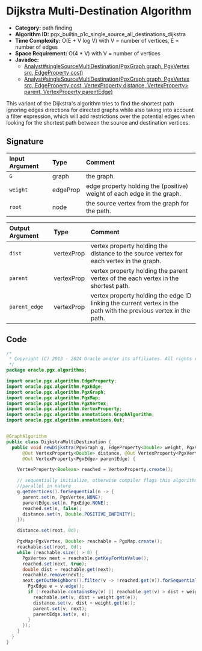# Dijkstra Multi-Destination Algorithm

- **Category:** path finding
- **Algorithm ID:** pgx_builtin_p1c_single_source_all_destinations_dijkstra
- **Time Complexity:** O(E + V log V) with V = number of vertices, E = number of edges
- **Space Requirement:** O(4 * V) with V = number of vertices
- **Javadoc:**
  - [Analyst#singleSourceMultiDestination(PgxGraph graph, PgxVertex src, EdgeProperty cost)](https://docs.oracle.com/en/database/oracle/property-graph/24.4/spgjv/oracle/pgx/api/Analyst.html#shortestPathMultiDestinationDijkstra_oracle_pgx_api_PgxGraph_oracle_pgx_api_PgxVertex_oracle_pgx_api_EdgeProperty_)
  - [Analyst#singleSourceMultiDestination(PgxGraph graph, PgxVertex src, EdgeProperty cost, VertexProperty distance, VertexProperty> parent, VertexProperty parentEdge)](https://docs.oracle.com/en/database/oracle/property-graph/24.4/spgjv/oracle/pgx/api/Analyst.html#shortestPathMultiDestinationDijkstra_oracle_pgx_api_PgxGraph_oracle_pgx_api_PgxVertex_oracle_pgx_api_EdgeProperty_oracle_pgx_api_VertexProperty_oracle_pgx_api_VertexProperty_oracle_pgx_api_VertexProperty_)

This variant of the Dijkstra's algorithm tries to find the shortest path ignoring edges directions for directed graphs while also taking into account a filter expression, which will add restrictions over the potential edges when looking for the shortest path between the source and destination vertices.

## Signature

| Input Argument | Type | Comment |
| :--- | :--- | :--- |
| `G` | graph | the graph. |
| `weight` | edgeProp<double> | edge property holding the (positive) weight of each edge in the graph. |
| `root` | node | the source vertex from the graph for the path. |

| Output Argument | Type | Comment |
| :--- | :--- | :--- |
| `dist` | vertexProp<node> | vertex property holding the distance to the source vertex for each vertex in the graph. |
| `parent` | vertexProp<node> | vertex property holding the parent vertex of the each vertex in the shortest path. |
| `parent_edge` | vertexProp<edge> | vertex property holding the edge ID linking the current vertex in the path with the previous vertex in the path. |

## Code

```java
/*
 * Copyright (C) 2013 - 2024 Oracle and/or its affiliates. All rights reserved.
 */
package oracle.pgx.algorithms;

import oracle.pgx.algorithm.EdgeProperty;
import oracle.pgx.algorithm.PgxEdge;
import oracle.pgx.algorithm.PgxGraph;
import oracle.pgx.algorithm.PgxMap;
import oracle.pgx.algorithm.PgxVertex;
import oracle.pgx.algorithm.VertexProperty;
import oracle.pgx.algorithm.annotations.GraphAlgorithm;
import oracle.pgx.algorithm.annotations.Out;


@GraphAlgorithm
public class DijkstraMultiDestination {
  public void newDijkstra(PgxGraph g, EdgeProperty<Double> weight, PgxVertex root,
      @Out VertexProperty<Double> distance, @Out VertexProperty<PgxVertex> parent,
      @Out VertexProperty<PgxEdge> parentEdge) {

    VertexProperty<Boolean> reached = VertexProperty.create();

    // sequentially initialize, otherwise compiler flags this algorithm as
    //parallel in nature
    g.getVertices().forSequential(n -> {
      parent.set(n, PgxVertex.NONE);
      parentEdge.set(n, PgxEdge.NONE);
      reached.set(n, false);
      distance.set(n, Double.POSITIVE_INFINITY);
    });

    distance.set(root, 0d);

    PgxMap<PgxVertex, Double> reachable = PgxMap.create();
    reachable.set(root, 0d);
    while (reachable.size() > 0) {
      PgxVertex next = reachable.getKeyForMinValue();
      reached.set(next, true);
      double dist = reachable.get(next);
      reachable.remove(next);
      next.getOutNeighbors().filter(v -> !reached.get(v)).forSequential(v -> {
        PgxEdge e = v.edge();
        if (!reachable.containsKey(v) || reachable.get(v) > dist + weight.get(e)) {
          reachable.set(v, dist + weight.get(e));
          distance.set(v, dist + weight.get(e));
          parent.set(v, next);
          parentEdge.set(v, e);
        }
      });
    }
  }
}
```
